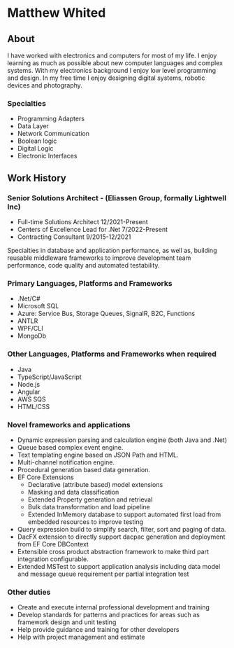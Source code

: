 # Matthew Whited 

## About 

I have worked with electronics and computers for most of my life. I enjoy learning as much as 
possible about new computer languages and complex systems. With my electronics background I 
enjoy low level programming and design. In my free time I enjoy designing digital systems, 
robotic devices and photography.

### Specialties
* Programming Adapters
* Data Layer
* Network Communication
* Boolean logic
* Digital Logic
* Electronic Interfaces

## Work History

### Senior Solutions Architect - (Eliassen Group, formally Lightwell Inc)

* Full-time Solutions Architect 12/2021-Present
* Centers of Excellence Lead for .Net 7/2022-Present
* Contracting Consultant 9/2015-12/2021

Specialties in database and application performance, as well as, building reusable middleware 
frameworks to improve development team performance, code quality and automated testability. 

### Primary Languages, Platforms and Frameworks
 * .Net/C#
 * Microsoft SQL
 * Azure: Service Bus, Storage Queues, SignalR, B2C, Functions
 * ANTLR
 * WPF/CLI
* MongoDb

### Other Languages, Platforms and Frameworks when required
 * Java
 * TypeScript/JavaScript
 * Node.js
 * Angular
 * AWS SQS 
 * HTML/CSS

### Novel frameworks and applications
 * Dynamic expression parsing and calculation engine (both Java and .Net)
 * Queue based complex event engine. 
 * Text templating engine based on JSON Path and HTML. 
 * Multi-channel notification engine. 
 * Procedural generation based data generation. 
 * EF Core Extensions
   * Declarative (attribute based) model extensions
   * Masking and data classification
   * Extended Property generation and retrieval
   * Bulk data transformation and load pipeline
   * Extended InMemory database to support automated first load from embedded resources to improve testing
 * Query expression build to simplify search, filter, sort and paging of data.
 * DacFX extension to directly support dacpac generation and deployment from EF Core DBContext
 * Extensible cross product abstraction framework to make third part integration configurable.
 * Extended MSTest to support application analysis including data model and message queue requirement per partial integration test
 
### Other duties 
 * Create and execute internal professional development and training
 * Develop standards for patterns and practices for areas such as framework design and unit testing
 * Help provide guidance and training for other developers
 * Help with project management and estimate

